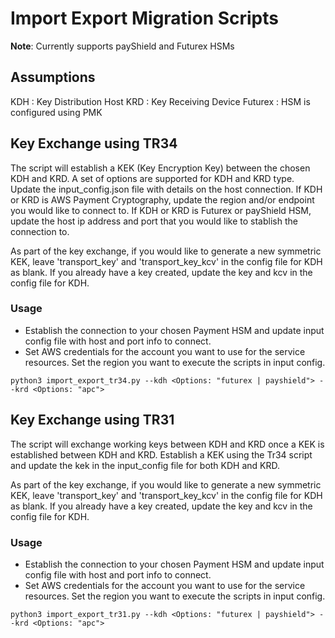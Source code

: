 # Import Export Migration Scripts
**Note**: Currently supports payShield and Futurex HSMs

## Assumptions
KDH : Key Distribution Host
KRD : Key Receiving Device
Futurex : HSM is configured using PMK

## Key Exchange using TR34

The script will establish a KEK (Key Encryption Key) between the chosen KDH and KRD. A set of options are supported for KDH and KRD type.
Update the input_config.json file with details on the host connection.
If KDH or KRD is AWS Payment Cryptography, update the region and/or endpoint you would like to connect to.
If KDH or KRD is Futurex or payShield HSM, update the host ip address and port that you would like to stablish the connection to.

As part of the key exchange, if you would like to generate a new symmetric KEK, leave 'transport_key' and 'transport_key_kcv' in the config file for KDH as blank.
If you already have a key created, update the key and kcv in the config file for KDH.

### Usage

* Establish the connection to your chosen Payment HSM and update input config file with host and port info to connect.
* Set AWS credentials for the account you want to use for the service resources. Set the region you want to execute the scripts in input config.

```
python3 import_export_tr34.py --kdh <Options: "futurex | payshield"> --krd <Options: "apc">
```

## Key Exchange using TR31
The script will exchange working keys between KDH and KRD once a KEK is established between KDH and KRD.
Establish a KEK using the Tr34 script and update the kek in the input_config file for both KDH and KRD.

As part of the key exchange, if you would like to generate a new symmetric KEK, leave 'transport_key' and 'transport_key_kcv' in the config file for KDH as blank.
If you already have a key created, update the key and kcv in the config file for KDH.

### Usage

* Establish the connection to your chosen Payment HSM and update input config file with host and port info to connect.
* Set AWS credentials for the account you want to use for the service resources. Set the region you want to execute the scripts in input config.

```
python3 import_export_tr31.py --kdh <Options: "futurex | payshield"> --krd <Options: "apc">
```
